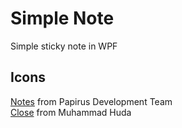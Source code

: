# Simple Note
Simple sticky note in WPF

## Icons
[Notes][0] from Papirus Development Team  
[Close][1] from Muhammad Huda  

[0]: https://icon-icons.com/icon/gnome-sticky-notes-applet/93762
[1]: https://icon-icons.com/icon/cancel-close-cross-delete-exit/114048

